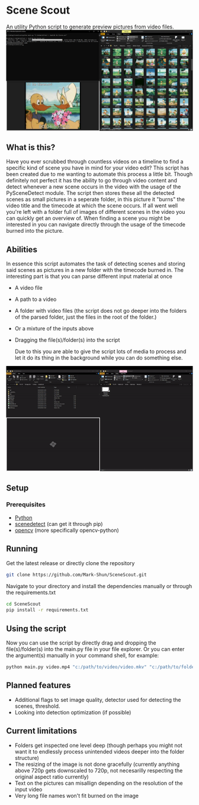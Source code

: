 # Scene Scout
An utility Python script to generate preview pictures from video files.
![Picture of the process](./doc/media/program-screen-capture.jpg)

## What is this?
Have you ever scrubbed through countless videos on a timeline to find a specific kind of scene you have in mind for your video edit?
This script has been created due to me wanting to automate this process a little bit. Though definitely not perfect it has the ability to go through video content and detect whenever a new scene occurs in the video with the usage of the PySceneDetect module. The script then stores these all the detected scenes as small pictures in a seperate folder, in this picture it "burns" the video title and the timecode at which the scene occurs. If all went well you're left with a folder full of images of different scenes in the video you can quickly get an overview of. When finding a scene you might be interested in you can navigate directly through the usage of the timecode burned into the picture.

## Abilities
In essence this script automates the task of detecting scenes and storing said scenes as pictures in a new folder with the timecode burned in.
The interesting part is that you can parse different input material at once
- A video file
- A path to a video
- A folder with video files (the script does not go deeper into the folders of the parsed folder, just the files in the root of the folder.)
- Or a mixture of the inputs above
- Dragging the file(s)/folder(s) into the script

  Due to this you are able to give the script lots of media to process and let it do its thing in the background while you can do something else.

![Processing one video file](./doc/media/process.gif)

## Setup
### Prerequisites
- [Python](https://www.python.org/)
- [scenedetect](https://www.scenedetect.com/) (can get it through pip)
- [opencv](https://opencv.org/) (more specifically opencv-python)

## Running
Get the latest release or directly clone the repository
```bash
git clone https://github.com/Mark-Shun/SceneScout.git
```

Navigate to your directory and install the dependencies manually or through the requirements.txt
```bash
cd SceneScout
pip install -r requirements.txt
```

## Using the script
Now you can use the script by directly drag and dropping the file(s)/folder(s) into the main.py file in your file explorer.
Or you can enter the argument(s) manually in your command shell, for example:
```bash
python main.py video.mp4 "c:/path/to/video/video.mkv" "c:/path/to/folder/with/videos"
```

## Planned features
- Additional flags to set image quality, detector used for detecting the scenes, threshold.
- Looking into detection optimization (if possible)

## Current limitations
- Folders get inspected one level deep (though perhaps you might not want it to endlessly process unintended videos deeper into the folder structure)
- The resizing of the image is not done gracefully (currently anything above 720p gets downscaled to 720p, not necesarilly respecting the original aspect ratio currently)
- Text on the pictures can misallign depending on the resolution of the input video
- Very long file names won't fit burned on the image